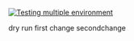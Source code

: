 [![Testing multiple environment](https://github.com/chandra-stack/Multi-version-node-js/actions/workflows/main.yml/badge.svg)](https://github.com/chandra-stack/Multi-version-node-js/actions/workflows/main.yml)


dry run
first change
secondchange
